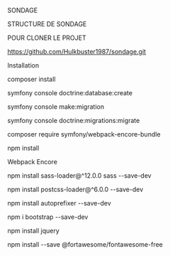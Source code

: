 SONDAGE

STRUCTURE DE SONDAGE

POUR CLONER LE PROJET

https://github.com/Hulkbuster1987/sondage.git

Installation

composer install

symfony console doctrine:database:create

symfony console make:migration

symfony console doctrine:migrations:migrate

composer require symfony/webpack-encore-bundle

npm install


Webpack Encore

npm install sass-loader@^12.0.0 sass --save-dev

npm install postcss-loader@^6.0.0 --save-dev

npm install autoprefixer --save-dev

npm i bootstrap --save-dev

npm install jquery

npm install --save @fortawesome/fontawesome-free
